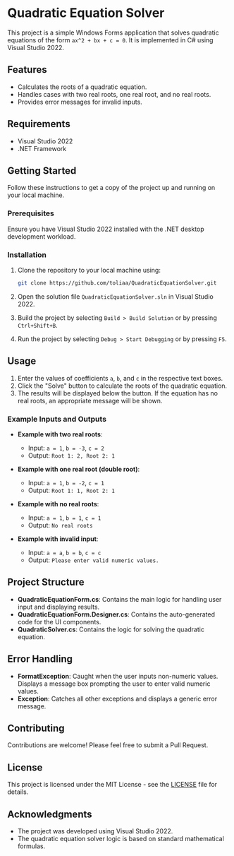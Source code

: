 # Quadratic Equation Solver

This project is a simple Windows Forms application that solves quadratic equations of the form `ax^2 + bx + c = 0`. It is implemented in C# using Visual Studio 2022.

## Features

- Calculates the roots of a quadratic equation.
- Handles cases with two real roots, one real root, and no real roots.
- Provides error messages for invalid inputs.

## Requirements

- Visual Studio 2022
- .NET Framework

## Getting Started

Follow these instructions to get a copy of the project up and running on your local machine.

### Prerequisites

Ensure you have Visual Studio 2022 installed with the .NET desktop development workload.

### Installation

1. Clone the repository to your local machine using:
    ```sh
    git clone https://github.com/toliaa/QuadraticEquationSolver.git
    ```

2. Open the solution file `QuadraticEquationSolver.sln` in Visual Studio 2022.

3. Build the project by selecting `Build > Build Solution` or by pressing `Ctrl+Shift+B`.

4. Run the project by selecting `Debug > Start Debugging` or by pressing `F5`.

## Usage

1. Enter the values of coefficients `a`, `b`, and `c` in the respective text boxes.
2. Click the "Solve" button to calculate the roots of the quadratic equation.
3. The results will be displayed below the button. If the equation has no real roots, an appropriate message will be shown.

### Example Inputs and Outputs

- **Example with two real roots**:
  - Input: `a = 1`, `b = -3`, `c = 2`
  - Output: `Root 1: 2, Root 2: 1`
  
- **Example with one real root (double root)**:
  - Input: `a = 1`, `b = -2`, `c = 1`
  - Output: `Root 1: 1, Root 2: 1`
  
- **Example with no real roots**:
  - Input: `a = 1`, `b = 1`, `c = 1`
  - Output: `No real roots`
  
- **Example with invalid input**:
  - Input: `a = a`, `b = b`, `c = c`
  - Output: `Please enter valid numeric values.`

## Project Structure

- **QuadraticEquationForm.cs**: Contains the main logic for handling user input and displaying results.
- **QuadraticEquationForm.Designer.cs**: Contains the auto-generated code for the UI components.
- **QuadraticSolver.cs**: Contains the logic for solving the quadratic equation.

## Error Handling

- **FormatException**: Caught when the user inputs non-numeric values. Displays a message box prompting the user to enter valid numeric values.
- **Exception**: Catches all other exceptions and displays a generic error message.

## Contributing

Contributions are welcome! Please feel free to submit a Pull Request.

## License

This project is licensed under the MIT License - see the [LICENSE](LICENSE) file for details.

## Acknowledgments

- The project was developed using Visual Studio 2022.
- The quadratic equation solver logic is based on standard mathematical formulas.

